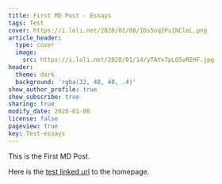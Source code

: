```yaml
---
title: First MD Post - Essays
tags: Test
cover: https://i.loli.net/2020/01/08/IDs5oq2Pu1NCleL.png
article_header:
  type: cover
  image:
    src: https://i.loli.net/2020/01/14/yTAYx7pLQ5vREHF.jpg
header:
  theme: dark
  background: 'rgba(32, 48, 40, .4)'
show_author_profile: true
show_subscribe: true
sharing: true
modify_date: 2020-01-08
license: false
pageview: true
key: Test-essays
---
```


This is the First MD Post.
<!--more-->

Here is the [test linked url](https://zmei.moe) to the homepage.